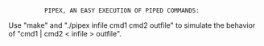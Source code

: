               PIPEX, AN EASY EXECUTION OF PIPED COMMANDS:

Use "make" and "./pipex infile cmd1 cmd2 outfile" to simulate the behavior of "cmd1 | cmd2 < infile > outfile".

